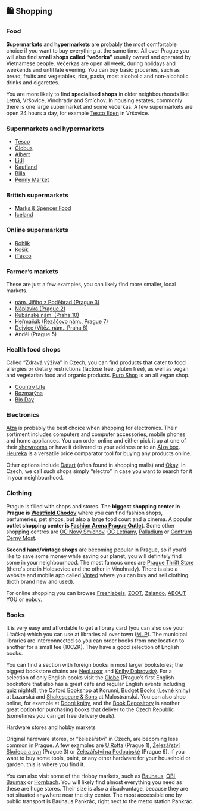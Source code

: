## 🛍 Shopping

### Food

**Supermarkets** and **hypermarkets** are probably the most comfortable choice if you want to buy everything at the same time. All over Prague you will also find **small shops called “večerka”** usually owned and operated by Vietnamese people. Večerkas are open all week, during holidays and weekends and until late evening. You can buy basic groceries, such as bread, fruits and vegetables, rice, pasta, most alcoholic and non-alcoholic drinks and cigarettes.

You are more likely to find **specialised shops** in older neighbourhoods like Letná, Vršovice, Vinohrady and Smíchov. In housing estates, commonly there is one large supermarket and some večerkas. A few supermarkets are open 24 hours a day, for example [Tesco Eden](https://itesco.cz/prodejny/obchody-tesco/extra-praha-eden/) in Vršovice. 

### Supermarkets and hypermarkets
- [Tesco](https://itesco.cz/)
- [Globus](https://www.globus.cz/)
- [Albert](https://www.albert.cz/)
- [Lidl](https://www.lidl.cz/)
- [Kaufland](https://www.kaufland.cz/)
- [Billa](https://www.billa.cz/)
- [Penny Market](https://www.penny.cz/)

### British supermarkets
- [Marks & Spencer Food](https://www.marksandspencer.com/cz/)
- [Iceland](http://www.iceland.cz/)

### Online supermarkets
- [Rohlík](https://www.rohlik.cz/)
- [Košík](https://www.kosik.cz/)
- [iTesco](https://nakup.itesco.cz/groceries/en-GB/)

### Farmer’s markets
These are just a few examples, you can likely find more smaller, local markets.
- [nám. Jiřího z Poděbrad (Prague 3)](https://trhyjirak.cz/)
- [Náplavka (Prague 2)](https://www.farmarsketrziste.cz/naplavka)
- [Kubánské nám. (Praha 10)](https://www.farmarsketrziste.cz/kuban)
- [Heřmaňák (Řezáčovo nám., Prague 7)](https://www.farmarsketrziste.cz/hermanak)
- [Dejvice (Vítěz. nám., Praha 6)](https://www.farmarske-trhy.cz/embassy-festival)
- Anděl (Prague 5)

### Health food shops
Called “Zdravá výživa” in Czech, you can find products that cater to food allergies or dietary restrictions (lactose free, gluten free), as well as vegan and vegetarian food and organic products. [Puro Shop](https://www.puroshop.cz/) is an all vegan shop. 
- [Country Life](https://www.countrylife.cz/)
- [Rozmarýna](https://www.rozmaryna.cz/)
- [Bio Day](https://www.bioday.cz/)

### Electronics

[Alza](https://www.alza.cz/) is probably the best choice when shopping for electronics. Their sortiment includes computers and computer accessories, mobile phones and home appliances. You can order online and either pick it up at one of their [showrooms](https://www.alza.cz/seznam-prodejen-a-alzaboxu) or have it delivered to your address or to an [Alza box](https://www.alza.cz/seznam-prodejen-a-alzaboxu). [Heureka](https://www.heureka.cz/) is a versatile price comparator tool for buying any products online.

Other options include [Datart](https://www.datart.cz/index.html) (often found in shopping malls) and [Okay](https://www.okay.cz/). In Czech, we call such shops simply “electro” in case you want to search for it in your neighbourhood. 

### Clothing

Prague is filled with shops and stores. The **biggest shopping center in Prague is [Westfield Chodov](https://cz.westfield.com/chodov)** where you can find fashion shops, parfumeries, pet shops, but also a large food court and a cinema. A popular **outlet shopping center is [Fashion Arena Prague Outlet](https://fashion-arena.cz/)**. Some other shopping centres are [OC Nový Smíchov](https://novy-smichov.klepierre.cz/), [OC Letňany](https://www.oc-letnany.cz/), [Palladium](https://www.palladiumpraha.cz/) or [Centrum Černý Most](https://www.centrumcernymost.cz/). 

**Second hand/vintage shops** are becoming popular in Prague, so if you’d like to save some money while saving our planet, you will definitely find some in your neighbourhood. The most famous ones are [Prague Thrift Store](https://thriftshop.cz/) (there's one in Holesovice and the other in Vinohrady). There is also a website and mobile app called [Vinted](https://www.vinted.cz/) where you can buy and sell clothing (both brand new and used). 

For online shopping you can browse [Freshlabels](https://www.freshlabels.cz/en/), [ZOOT](https://www.zoot.cz/), [Zalando](https://www.zalando.com/), [ABOUT YOU](https://www.aboutyou.cz/vas-obchod) or [eobuv](https://www.eobuv.cz/). 

### Books

It is very easy and affordable to get a library card (you can also use your Lítačka) which you can use at libraries all over town ([MLP](https://www.mlp.cz/en/)). The municipal libraries are interconnected so you can order books from one location to another for a small fee (10CZK). They have a good selection of English books.

You can find a section with foreign books in most larger bookstores; the biggest bookstore chains are [NeoLuxor](https://www.luxor.cz/) and [Knihy Dobrovský](https://www.knihydobrovsky.cz/). For a selection of only English books visit the [Globe](https://globebookstore.cz/) (Prague’s first English bookstore that also has a great café and regular English events including quiz nights!), the [Oxford Bookshop](https://www.megabooks.cz/oxford-bookshops) at Korunní, [Budget Books (Levné knihy)](https://www.levneknihy.cz/prodejny/praha-1-lazarska-budget-books/) at Lazarská and  [Shakespeare & Sons](https://www.shakes.cz/?lang=en) at Malostranská. You can also shop online, for example at [Dobré knihy](https://www.dobre-knihy.cz/), and the [Book Depository](https://www.bookdepository.com/) is another great option for purchasing books that deliver to the Czech Republic (sometimes you can get free delivery deals).

Hardware stores and hobby markets

Original hardware stores, or “železářství” in Czech, are becoming less common in Prague. A few examples are [U Rotta](https://www.urotta.cz/) (Prague 1), [Železářství Skořepa a syn](https://www.zelezarstvizizkov.cz/) (Prague 3) or [Železářství na Podbabské](http://zelezarstvinapodbabske.cz/) (Prague 6). If you want to buy some tools, paint, or any other hardware for your household or garden, this is where you find it. 

You can also visit some of the Hobby markets, such as [Bauhaus](https://www.bauhaus.cz/), [OBI](https://www.obi.cz/), [Baumax](https://www.baumax.cz/) or [Hornbach](https://www.hornbach.cz/). You will likely find almost everything you need as these are huge stores. Their size is also a disadvantage, because they are not situated anywhere near the city center. The most accessible one by public transport is Bauhaus Pankrác, right next to the metro station Pankrác.
